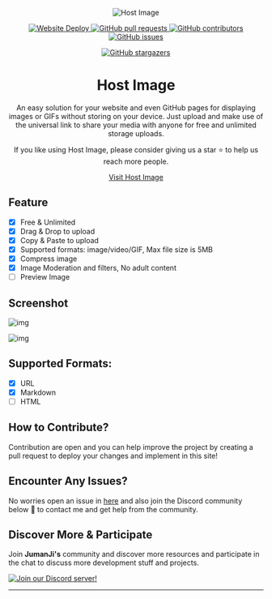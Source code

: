 <p align="center">
  <img src="https://host-image.pages.dev/file/bfa09e0bca60e9c0f9725.jpg" alt="Host Image">
</p>

<p align="center">
  <a href="https://www.cloudflare.com/">
    <img src="https://deploy-badge.vercel.app/?url=http%3A%2F%2Fwww.nextjs.org&logo=Cloudflare&name=cloudflare" alt="Website Deploy"></img>
  </a>
  <a href="https://github.com/heyjumanji/host-image/pulls">
    <img alt="GitHub pull requests" src="https://img.shields.io/github/issues-pr/heyjumanji/host-image.svg" />
  </a>
  <a href="https://github.com/heyjumanji/host-image/graphs/contributors">
    <img alt="GitHub contributors" src="https://img.shields.io/github/contributors/heyjumanji/host-image.svg" />
  </a>
  <a href="https://github.com/heyjumanji/host-image/issues">
    <img alt="GitHub issues" src="https://img.shields.io/github/issues/heyjumanji/host-image.svg" />
  </a>
</p>

<p align="center">
  <a href="https://github.com/heyjumanji/host-image/stargazers">
    <img alt="GitHub stargazers" src="https://img.shields.io/github/stars/heyjumanji/host-image.svg" />
  </a>
</p>

<h1 align="center">Host Image</h1>

<p align="center">
  An easy solution for your website and even GitHub pages for displaying images or GIFs without storing on your device. Just upload and make use of the universal link to share your media with anyone for free and unlimited storage uploads.
</p>

<p align="center">
  If you like using Host Image, please consider giving us a star ⭐ to help us reach more people.
</p>

<p align="center">
  <a href="https://host-image.is-a.dev/">Visit Host Image</a>
</p>


## Feature

- [x] Free & Unlimited
- [x] Drag & Drop to upload
- [x] Copy & Paste to upload
- [x] Supported formats: image/video/GIF, Max file size is 5MB
- [x] Compress image
- [x] Image Moderation and filters, No adult content
- [ ] Preview Image

## Screenshot

![img](https://host-image.pages.dev/file/449c434c8f7475f65223a.png)

![img](https://host-image.pages.dev/file/899549a3de628b696f17d.png)

## Supported Formats:

- [x] URL
- [x] Markdown
- [ ] HTML

## How to Contribute?

Contribution are open and you can help improve the project by creating a pull request to deploy your changes and implement in this site!

## Encounter Any Issues?

No worries open an issue in [here](https://github.com/heyjumanji/host-image/issues) and also join the Discord community below 🌱 to contact me and get help from the community.

## Discover More & Participate

Join **JumanJi's** community and discover more resources and participate in the chat to discuss more development stuff and projects.

[![Join our Discord server!](https://invidget.switchblade.xyz/mGuSkWHb2f)](https://discord.gg/mGuSkWHb2f)

---
